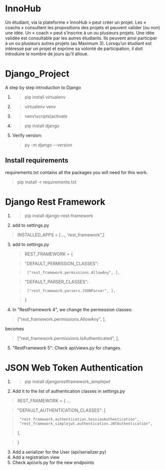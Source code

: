 # InnoHub
Un étudiant, via la plateforme « InnoHub » peut créer un projet. Les « coachs » consultent les propositions des projets et peuvent valider (ou non) une idée. Un « coach » peut s’inscrire à un ou plusieurs projets. Une idée validée est consultable par les autres étudiants. Ils peuvent ainsi participer à un ou plusieurs autres projets (au Maximum 3). Lorsqu’un étudiant est intéressé par un projet et exprime sa volonté de participation, il doit introduire le nombre de jours qu’il alloue.
# Django_Project
A step by step introduction to Django

1. > pip install virtualenv
2. > virtualenv venv
3. > venv\scripts\activate
4. > pip install django
5. Verify version: 
    > py -m django --version
                       
                       
## Install requirements
requirements.txt contains all the packages you will need for this work.
> pip install -r requirements.txt

# Django Rest Framework
1. > pip install django-rest-framework
2. add to settings.py
> INSTALLED_APPS = [..., 'rest_framework",]
3. add to settings.py

   > REST_FRAMEWORK = {
   
   >   "DEFAULT_PERMISSION_CLASSES":
   
   >      ["rest_framework.permissions.AllowAny", ],
   
   >   "DEFAULT_PARSER_CLASSES": 
   
   >      ["rest_framework.parsers.JSONParser", ],
   
   > }
4. In "RestFramework 4", we change the permession classes:
> ["rest_framework.permissions.AllowAny", ],

becomes

> ["rest_framework.permissions.IsAuthenticated", ],

5. "RestFramework 5": Check api/views.py for changes.

# JSON Web Token Authentication

1. > pip install djangorestframework_simplejwt
2. Add it to the list of authentication classes in settings.py

> REST_FRAMEWORK = { ...
   
   >   "DEFAULT_AUTHENTICATION_CLASSES":  [ 
   
   >      "rest_framework.authentication.SessionAuthentication",
   >      "rest_framework_simplejwt.authentication.JWTAuthentication",
   >    ],
   
   > }
   
 3. Add a serializer for the User (api/serializer.py)
 4. Add a registration view
 5. Check api/urls.py for the new endpoints
 
 
